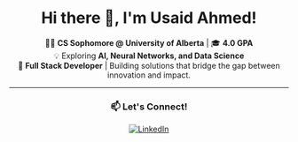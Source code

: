 
<div align="center">

# Hi there 👋, I'm Usaid Ahmed!

👨‍🎓 **CS Sophomore @ University of Alberta** | 🎓 **4.0 GPA**  
💡 Exploring **AI, Neural Networks, and Data Science**  
🚀 **Full Stack Developer** | Building solutions that bridge the gap between innovation and impact.

---

### 📫 Let's Connect!
[![LinkedIn](https://img.shields.io/badge/-LinkedIn-blue?style=flat&logo=linkedin)](https://linkedin.com/in/usaid-ahmed)  

</div>
